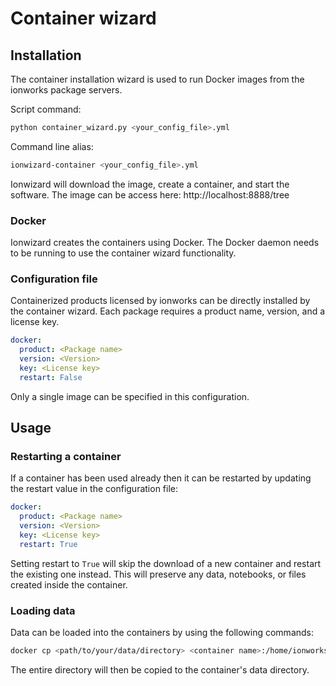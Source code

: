 # Container wizard

## Installation

The container installation wizard is used to run Docker images from
the ionworks package servers.

Script command:
```bash
python container_wizard.py <your_config_file>.yml
```
Command line alias:
```bash
ionwizard-container <your_config_file>.yml
```

Ionwizard will download the image, create a container, and start the
software. The image can be access here: http://localhost:8888/tree

### Docker

Ionwizard creates the containers using Docker. The Docker daemon needs to be
running to use the container wizard functionality.

### Configuration file

Containerized products licensed by ionworks can be directly installed by the 
container wizard. Each package requires a product name, version, and a license
key.
```yaml
docker:
  product: <Package name>
  version: <Version>
  key: <License key>
  restart: False
```
Only a single image can be specified in this configuration.

## Usage

### Restarting a container

If a container has been used already then it can be restarted by updating the
restart value in the configuration file:
```yaml
docker:
  product: <Package name>
  version: <Version>
  key: <License key>
  restart: True
```
Setting restart to `True` will skip the download of a new container and 
restart the existing one instead. This will preserve any data, notebooks, or 
files created inside the container.

### Loading data

Data can be loaded into the containers by using the following commands:
```bash
docker cp <path/to/your/data/directory> <container name>:/home/ionworks/data
```
The entire directory will then be copied to the container's data directory.
